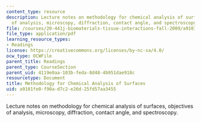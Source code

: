 ```yaml
---
content_type: resource
description: Lecture notes on methodology for chemical analysis of surfaces, objectives
  of analysis, microscopy, diffraction, contact angle, and spectroscopy.
file: /courses/20-441j-biomaterials-tissue-interactions-fall-2009/a9101fe0f90ad7c2e26d25fd57aa3455_MIT20_441JF09_read08_spec2.pdf
file_type: application/pdf
learning_resource_types:
- Readings
license: https://creativecommons.org/licenses/by-nc-sa/4.0/
ocw_type: OCWFile
parent_title: Readings
parent_type: CourseSection
parent_uid: 4119e0aa-103b-feda-8d48-4b951dae918c
resourcetype: Document
title: Methodology for Chemical Analysis of Surfaces
uid: a9101fe0-f90a-d7c2-e26d-25fd57aa3455
---
```

Lecture notes on methodology for chemical analysis of surfaces, objectives of analysis, microscopy, diffraction, contact angle, and spectroscopy.